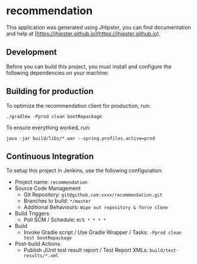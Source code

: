 # recommendation

This application was generated using JHipster, you can find documentation and help at [https://jhipster.github.io](https://jhipster.github.io).

## Development

Before you can build this project, you must install and configure the following dependencies on your machine:


## Building for production

To optimize the recommendation client for production, run:

    ./gradlew -Pprod clean bootRepackage

To ensure everything worked, run:

    java -jar build/libs/*.war --spring.profiles.active=prod

## Continuous Integration

To setup this project in Jenkins, use the following configuration:

* Project name: `recommendation`
* Source Code Management
    * Git Repository: `git@github.com:xxxx/recommendation.git`
    * Branches to build: `*/master`
    * Additional Behaviours: `Wipe out repository & force clone`
* Build Triggers
    * Poll SCM / Schedule: `H/5 * * * *`
* Build
    * Invoke Gradle script / Use Gradle Wrapper / Tasks: `-Pprod clean test bootRepackage`
* Post-build Actions
    * Publish JUnit test result report / Test Report XMLs: `build/test-results/*.xml`

[JHipster]: https://jhipster.github.io/
